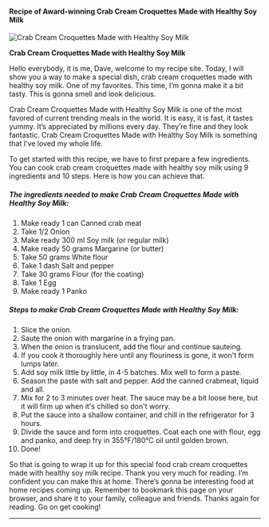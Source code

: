             

#### Recipe of Award-winning Crab Cream Croquettes Made with Healthy Soy Milk

![Crab Cream Croquettes Made with Healthy Soy Milk](https://img-global.cpcdn.com/recipes/6262135731519488/751x532cq70/crab-cream-croquettes-made-with-healthy-soy-milk-recipe-main-photo.jpg)

**Crab Cream Croquettes Made with Healthy Soy Milk**

Hello everybody, it is me, Dave, welcome to my recipe site. Today, I will show you a way to make a special dish, crab cream croquettes made with healthy soy milk. One of my favorites. This time, I’m gonna make it a bit tasty. This is gonna smell and look delicious.

Crab Cream Croquettes Made with Healthy Soy Milk is one of the most favored of current trending meals in the world. It is easy, it is fast, it tastes yummy. It’s appreciated by millions every day. They’re fine and they look fantastic. Crab Cream Croquettes Made with Healthy Soy Milk is something that I’ve loved my whole life.

To get started with this recipe, we have to first prepare a few ingredients. You can cook crab cream croquettes made with healthy soy milk using 9 ingredients and 10 steps. Here is how you can achieve that.

##### The ingredients needed to make Crab Cream Croquettes Made with Healthy Soy Milk:

1.  Make ready 1 can Canned crab meat
2.  Take 1/2 Onion
3.  Make ready 300 ml Soy milk (or regular milk)
4.  Make ready 50 grams Margarine (or butter)
5.  Take 50 grams White flour
6.  Take 1 dash Salt and pepper
7.  Take 30 grams Flour (for the coating)
8.  Take 1 Egg
9.  Make ready 1 Panko

##### Steps to make Crab Cream Croquettes Made with Healthy Soy Milk:

1.  Slice the onion.
2.  Saute the onion with margarine in a frying pan.
3.  When the onion is translucent, add the flour and continue sauteing.
4.  If you cook it thoroughly here until any flouriness is gone, it won't form lumps later.
5.  Add soy milk little by little, in 4-5 batches. Mix well to form a paste.
6.  Season the paste with salt and pepper. Add the canned crabmeat, liquid and all.
7.  Mix for 2 to 3 minutes over heat. The sauce may be a bit loose here, but it will firm up when it's chilled so don't worry.
8.  Put the sauce into a shallow container, and chill in the refrigerator for 3 hours.
9.  Divide the sauce and form into croquettes. Coat each one with flour, egg and panko, and deep fry in 355°F/180°C oil until golden brown.
10.  Done!

So that is going to wrap it up for this special food crab cream croquettes made with healthy soy milk recipe. Thank you very much for reading. I’m confident you can make this at home. There’s gonna be interesting food at home recipes coming up. Remember to bookmark this page on your browser, and share it to your family, colleague and friends. Thanks again for reading. Go on get cooking!

* * *
